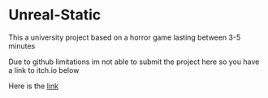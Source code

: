# Unreal-Static

This a university project based on a horror game lasting between 3-5 minutes

Due to github limitations im not able to submit the project here so you have a link to itch.io below

Here is the [link](https://ricardoaguadochena.itch.io/staticgame)

